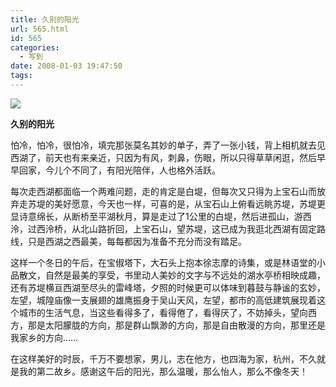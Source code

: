 ```yaml
---
title: 久别的阳光
url: 565.html
id: 565
categories:
  - 写到
date: 2008-01-03 19:47:50
tags:
---
```


![](http://photo.guolaijie.com/rooufer/attachments/month_0801/n200813194738.jpg)  
  

**久别的阳光**

  
怕冷，怕冷，很怕冷，填完那张莫名其妙的单子，弄了一张小钱，背上相机就去见西湖了，前天也有来亲近，只因为有风，刺鼻，伤眼，所以只得草草闲逛，然后早早回家，今儿个不同了，有阳光陪伴，人也格外活跃。  
  
每次走西湖都面临一个两难问题，走的肯定是白堤，但每次又只得为上宝石山而放弃走苏堤的美好愿意，今天也一样，可喜的是，从宝石山上俯看远眺苏堤，苏堤更显诗意绵长，从断桥至平湖秋月，算是走过了1公里的白堤，然后进孤山，游西泠，过西泠桥，从北山路折回，上宝石山，望苏堤，这已成为我逛北西湖有固定路线，只是西湖之西最美，每每都因为准备不充分而没有踏足。  
  
这样一个冬日的午后，在宝俶塔下，大石头上抱本徐志摩的诗集，或是林语堂的小品散文，自然是最美的享受，书里动人美妙的文字与不远处的湖水亭桥相映成趣，还有苏堤横亘西湖至尽头的雷峰塔，夕照的时候更可以体味到暮鼓与静谧的玄妙，左望，城隍庙像一支展翅的雄鹰振身于吴山天风，左望，都市的高低建筑展现着这个城市的生活气息，当这些看得多了，看得倦了，看得厌了，不妨掉头，望向西方，那是太阳朦胧的方向，那是群山飘渺的方向，那是自由散漫的方向，那里还是我家乡的方向……  
  
在这样美好的时辰，千万不要想家，男儿，志在他方，也四海为家，杭州，不久就是我的第二故乡。感谢这午后的阳光，那么温暖，那么怡人，那么不像冬天！